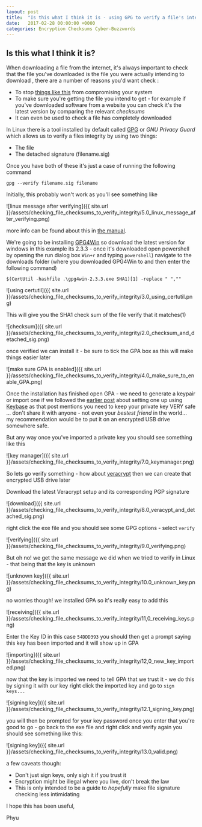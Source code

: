 ```yaml
---
layout: post
title:  "Is this what I think it is - using GPG to verify a file's integrity"
date:   2017-02-28 00:00:00 +0000
categories: Encryption Checksums Cyber-Buzzwords
---
```

Is this what I think it is?
----
When downloading a file from the internet, it's always important to check that the file you've downloaded is the file you were actually intending to download , there are a number of reasons you'd want check :
- To stop [things like this][1] from compromising your system
- To make sure you're getting the file you intend to get - for example if you've downloaded software from a website you can check it's the latest version by comparing the relevant _checksums_
- It can even be used to check a file has completely downloaded

In Linux there is a tool installed by default called [GPG][2] or _GNU Privacy Guard_ which allows us to verify a files integrity by using two things:
- The file
- The detached signature (filename.sig)

Once you have both of these it's just a case of running the following command

`gpg --verify filename.sig filename`

Initially, this probably won't work as you'll see something like

![linux message after verifying]({{ site.url }}/assets/checking_file_checksums_to_verify_integrity/5.0_linux_message_after_verifying.png)

more info can be found about this in [the manual][3].

We're going to be installing [GPG4Win][5] so download the latest version for windows in this example its 2.3.3 - once it's downloaded open powershell by opening the run dialog box `Win+r` and typing `powershell`)
navigate to the downloads folder (where you downloaded GPG4Win to and then enter the following command)

`$(CertUtil -hashfile .\gpg4win-2.3.3.exe SHA1)[1] -replace " ",""`

![using certutil]({{ site.url }}/assets/checking_file_checksums_to_verify_integrity/3.0_using_certutil.png)

This will give you the SHA1 check sum of the file verify that it matches(1)

![checksum]({{ site.url }}/assets/checking_file_checksums_to_verify_integrity/2.0_checksum_and_detached_sig.png)

once verified we can install it - be sure to tick the GPA box as this will make things easier later

![make sure GPA is enabled]({{ site.url }}/assets/checking_file_checksums_to_verify_integrity/4.0_make_sure_to_enable_GPA.png)


Once the installation has finished open GPA - we need to generate a keypair or import one if we followed the [earlier post][4] about setting one up using [Keybase][6] as that post mentions you need to keep your private key VERY safe ... don't share it with anyone - not even your _bestest friend_ in the world... my recommendation would be to put it on an encrypted USB drive somewhere safe.

But any way once you've imported a private key you should see something like this

![key manager]({{ site.url }}/assets/checking_file_checksums_to_verify_integrity/7.0_keymanager.png)

So lets go verify something - how about [veracrypt][7] then we can create that encrypted USB drive later

Download the latest Veracrypt setup and its corresponding PGP signature

![download]({{ site.url }}/assets/checking_file_checksums_to_verify_integrity/8.0_veracypt_and_detached_sig.png)

right click the exe file and you should see some GPG options - select `verify`

![verifying]({{ site.url }}/assets/checking_file_checksums_to_verify_integrity/9.0_verifying.png)

But oh no! we get the same message we did when we tried to verify in Linux - that being that the key is unknown

![unknown key]({{ site.url }}/assets/checking_file_checksums_to_verify_integrity/10.0_unknown_key.png)

no worries though! we installed GPA so it's really easy to add this

![receiving]({{ site.url }}/assets/checking_file_checksums_to_verify_integrity/11,0_receiving_keys.png)

Enter the Key ID in this case `54DDD393` you should then get a prompt saying this key has been imported and it will show up in GPA

![importing]({{ site.url }}/assets/checking_file_checksums_to_verify_integrity/12,0_new_key_imported.png)

now that the key is imported we need to tell GPA that we trust it - we do this by signing it with our key right click the imported key and go to `sign keys...`

![signing key]({{ site.url }}/assets/checking_file_checksums_to_verify_integrity/12.1_signing_key.png)

you will then be prompted for your key password once you enter that you're good to go - go back to the exe file and right click and verify again you should see something like this:

![signing key]({{ site.url }}/assets/checking_file_checksums_to_verify_integrity/13.0_valid.png)


a few caveats though:
- Don't just sign keys, only sigh it if you trust it
- Encryption might be illegal where you live, don't break the law
- This is only intended to be a guide to *hopefully* make file signature checking less intimidating


I hope this has been useful,

Phyu

   [1]: http://blog.linuxmint.com/?p=2994 "Linux Mint blog"
   [2]: https://www.gnupg.org "Gnu Privacy Guard"
   [3]: https://www.gnupg.org/gph/en/manual/x135.html "GPG manual"
   [4]: http://blog.phyubox.com/encryption/keys/2016/11/22/using-keybase.html "Using Keybase"
   [5]: https://gpg4win.org/ "GPG4Win"
   [6]: https://keybase.io "KeyBase"
   [7]: https://veracrypt.codeplex.com/releases/view/629329 "veracrypt"
   [8]: http://www.cryptolaw.org/cls-sum.htm
